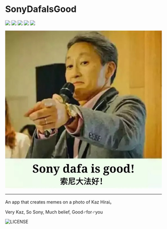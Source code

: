 # SonyDafaIsGood

 ![](https://img.shields.io/github/forks/LanderlYoung/SonyDafaIsGood.svg)
 ![](https://img.shields.io/github/issues/LanderlYoung/SonyDafaIsGood.svg)
 ![](https://img.shields.io/badge/build-pass-blue.svg)
 ![](https://img.shields.io/github/license/LanderlYoung/SonyDafaIsGood.svg) 
![](https://img.shields.io/badge/SonyDafa-Good-red.svg)


![](art/pic.jpg)

***

An app that creates memes on a photo of Kaz Hirai。

Very Kaz, So Sony, Much belief, Good♂for♂you

![LICENSE](http://www.wtfpl.net/wp-content/uploads/2012/12/wtfpl-badge-1.png)

